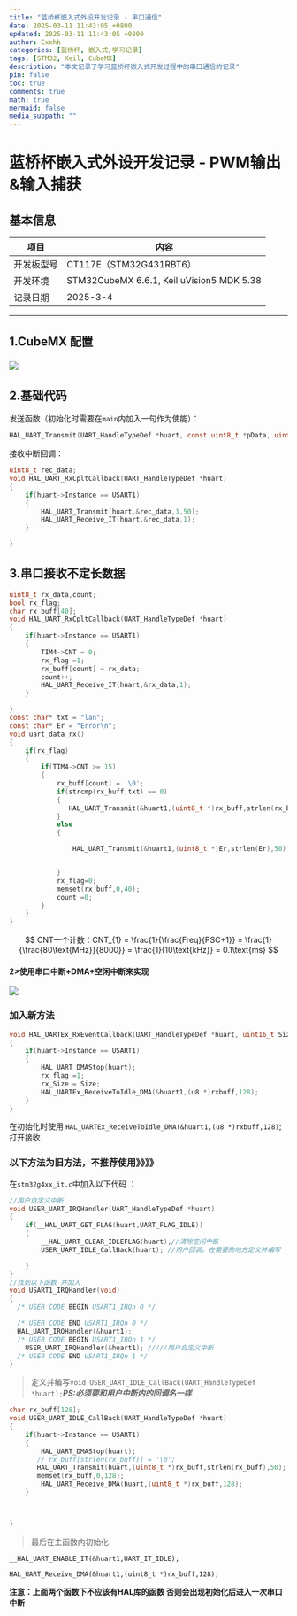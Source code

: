 ```yaml
---
title: "蓝桥杯嵌入式外设开发记录 - 串口通信"
date: 2025-03-11 11:43:05 +0800
updated: 2025-03-11 11:43:05 +0800
author: Cxxhh
categories: [蓝桥杯, 嵌入式,学习记录]
tags: [STM32, Keil, CubeMX]
description: "本文记录了学习蓝桥杯嵌入式开发过程中的串口通信的记录"
pin: false
toc: true
comments: true
math: true
mermaid: false
media_subpath: ""
---
```

# 蓝桥杯嵌入式外设开发记录 - PWM输出&输入捕获

## 基本信息

| 项目       | 内容                                      |
| ---------- | ----------------------------------------- |
| 开发板型号 | CT117E（STM32G431RBT6）                   |
| 开发环境   | STM32CubeMX 6.6.1, Keil uVision5 MDK 5.38 |
| 记录日期   | 2025-3-4                                  |

---

## 1.CubeMX 配置

### ![](https://testingcf.jsdelivr.net/gh/Cxxhh/blog-img/img/%E4%B8%B2%E5%8F%A3.png)

## 2.基础代码

发送函数（初始化时需要在`main`内加入一句作为使能）：

```c
HAL_UART_Transmit(UART_HandleTypeDef *huart, const uint8_t *pData, uint16_t Size, uint32_t Timeout)
```

接收中断回调：

```c
uint8_t rec_data;
void HAL_UART_RxCpltCallback(UART_HandleTypeDef *huart)
{
    if(huart->Instance == USART1)
    {
        HAL_UART_Transmit(huart,&rec_data,1,50);
        HAL_UART_Receive_IT(huart,&rec_data,1);
    }

}
```

## 3.串口接收不定长数据

```c
uint8_t rx_data,count;
bool rx_flag;
char rx_buff[40];
void HAL_UART_RxCpltCallback(UART_HandleTypeDef *huart)
{
    if(huart->Instance == USART1)
    {
        TIM4->CNT = 0;
        rx_flag =1;
        rx_buff[count] = rx_data;
        count++;
        HAL_UART_Receive_IT(huart,&rx_data,1);
    }

}
const char* txt = "lan";
const char* Er = "Error\n";
void uart_data_rx()
{
    if(rx_flag)
    {
        if(TIM4->CNT >= 15)
        {
            rx_buff[count] = '\0';
            if(strcmp(rx_buff,txt) == 0)
            {
               HAL_UART_Transmit(&huart1,(uint8_t *)rx_buff,strlen(rx_buff),50);
            }
            else
            {

                HAL_UART_Transmit(&huart1,(uint8_t *)Er,strlen(Er),50);


            }
            rx_flag=0;
            memset(rx_buff,0,40);
            count =0;
        }
    }
}
```

$$
CNT一个计数：CNT_{1} = \frac{1}{\frac{Freq}{PSC+1}} = \frac{1}{\frac{80\text{MHz}}{8000}} = \frac{1}{10\text{kHz}} = 0.1\text{ms}
$$
#### 2>使用串口中断+DMA+空闲中断来实现



![](https://testingcf.jsdelivr.net/gh/Cxxhh/blog-img/img/%E4%B8%B2%E5%8F%A3-dma.png)
### 加入新方法

```c
void HAL_UARTEx_RxEventCallback(UART_HandleTypeDef *huart, uint16_t Size)
{
    if(huart->Instance == USART1)
    {
        HAL_UART_DMAStop(huart);
        rx_flag =1;
        rx_Size = Size;
        HAL_UARTEx_ReceiveToIdle_DMA(&huart1,(u8 *)rxbuff,128);
    }
}
```
在初始化时使用 `HAL_UARTEx_ReceiveToIdle_DMA(&huart1,(u8 *)rxbuff,128)`;打开接收

### 以下方法为旧方法，不推荐使用》》》》

在`stm32g4xx_it.c`中加入以下代码 ：

```c
//用户自定义中断
void USER_UART_IRQHandler(UART_HandleTypeDef *huart)
{
    if(__HAL_UART_GET_FLAG(huart,UART_FLAG_IDLE))
    {
        __HAL_UART_CLEAR_IDLEFLAG(huart);//清除空闲中断
        USER_UART_IDLE_CallBack(huart); //用户回调，在需要的地方定义并编写

    }
}
//找到以下函数 并加入
void USART1_IRQHandler(void)
{
  /* USER CODE BEGIN USART1_IRQn 0 */

  /* USER CODE END USART1_IRQn 0 */
  HAL_UART_IRQHandler(&huart1);
  /* USER CODE BEGIN USART1_IRQn 1 */
    USER_UART_IRQHandler(&huart1); /////用户自定义中断
  /* USER CODE END USART1_IRQn 1 */
}
```

> 定义并编写`void USER_UART_IDLE_CallBack(UART_HandleTypeDef *huart);`***PS:必须要和用户中断内的回调名一样***

```c
char rx_buff[128];
void USER_UART_IDLE_CallBack(UART_HandleTypeDef *huart)
{
    if(huart->Instance == USART1)
    {
        HAL_UART_DMAStop(huart);
       // rx_buff[strlen(rx_buff)] = '\0';
       HAL_UART_Transmit(huart,(uint8_t *)rx_buff,strlen(rx_buff),50);
       memset(rx_buff,0,128);
        HAL_UART_Receive_DMA(huart,(uint8_t *)rx_buff,128);
    }



}
```

> 最后在主函数内初始化

`__HAL_UART_ENABLE_IT(&huart1,UART_IT_IDLE);`

`HAL_UART_Receive_DMA(&huart1,(uint8_t *)rx_buff,128);`

**注意：上面两个函数下不应该有HAL库的函数 否则会出现初始化后进入一次串口中断**
